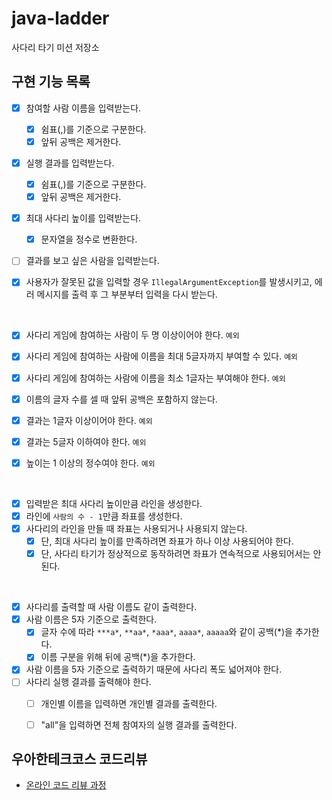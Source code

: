 # java-ladder

사다리 타기 미션 저장소

## 구현 기능 목록

- [x] 참여할 사람 이름을 입력받는다.
  - [x] 쉼표(,)를 기준으로 구분한다.
  - [x] 앞뒤 공백은 제거한다.
- [x] 실행 결과를 입력받는다.
  - [x] 쉼표(,)를 기준으로 구분한다.
  - [x] 앞뒤 공백은 제거한다.
- [x] 최대 사다리 높이를 입력받는다.
  - [x] 문자열을 정수로 변환한다.
- [ ] 결과를 보고 싶은 사람을 입력받는다.
- [x] 사용자가 잘못된 값을 입력할 경우 `IllegalArgumentException`를 발생시키고, 에러 메시지를 출력 후 그 부분부터 입력을 다시 받는다.

  <br>

- [x] 사다리 게임에 참여하는 사람이 두 명 이상이어야 한다. `예외`
- [x] 사다리 게임에 참여하는 사람에 이름을 최대 5글자까지 부여할 수 있다. `예외`
- [x] 사다리 게임에 참여하는 사람에 이름을 최소 1글자는 부여해야 한다. `예외`
- [x] 이름의 글자 수를 셀 때 앞뒤 공백은 포함하지 않는다.
- [x] 결과는 1글자 이상이어야 한다. `예외`
- [x] 결과는 5글자 이하여야 한다. `예외`
- [x] 높이는 1 이상의 정수여야 한다. `예외`

<br>

- [x] 입력받은 최대 사다리 높이만큼 라인을 생성한다.
- [x] 라인에 `사람의 수 - 1`만큼 좌표를 생성한다. 
- [x] 사다리의 라인을 만들 때 좌표는 사용되거나 사용되지 않는다.
  - [x] 단, 최대 사다리 높이를 만족하려면 좌표가 하나 이상 사용되어야 한다.
  - [x] 단, 사다리 타기가 정상적으로 동작하려면 좌표가 연속적으로 사용되어서는 안 된다.

<br>

- [x] 사다리를 출력할 때 사람 이름도 같이 출력한다.
- [x] 사람 이름은 5자 기준으로 출력한다.
  - [x] 글자 수에 따라 `***a*`, `**aa*`, `*aaa*`, `aaaa*`, `aaaaa`와 같이 공백(*)을 추가한다.
  - [x] 이름 구분을 위해 뒤에 공백(*)을 추가한다.
- [x] 사람 이름을 5자 기준으로 출력하기 때문에 사다리 폭도 넓어져야 한다.
- [ ] 사다리 실행 결과를 출력해야 한다.
  - [ ] 개인별 이름을 입력하면 개인별 결과를 출력한다.
  - [ ] "all"을 입력하면 전체 참여자의 실행 결과를 출력한다.


## 우아한테크코스 코드리뷰

- [온라인 코드 리뷰 과정](https://github.com/woowacourse/woowacourse-docs/blob/master/maincourse/README.md)
